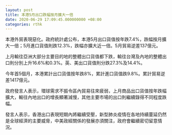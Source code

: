 ```yaml
---
layout: post
title: 本港5月出口跌幅按月擴大一倍
date: 2020-06-29 17:09:45.000000000 +08:00
categories: rthk
---
```


本港外貿表現惡化。政府統計處公布，本港5月出口貨值按年跌7.4%，跌幅按月擴大一倍；5月進口貨值則跌12.3%，跌幅亦擴大近一倍。5月貿易逆差137億元。

上月輸往亞洲大部分主要目的地的整體出口貨值都下跌，輸往台灣及內地的整體出口則分別上升16.6%和0.3%。英、美出口貨值則分跌27.3%及14.4%。

今年首5個月，本港累計出口貨值按年跌8%，累計進口貨值跌9.8%。累計貿易逆差1417億元。

政府發言人表示，環球需求不振令區內貿易往來疲弱，上月商品出口貨值按年跌幅擴大，輸往內地出口的增長顯著減慢，其他主要市場的出口則繼續錄得不同程度跌幅。
 
發言人表示，香港出口表現短期內將繼續受壓，新型肺炎疫情在各地持續蔓延仍然是全球經濟的主要威脅，中美政經關係的發展亦須關注，政府會繼續密切留意情況。
